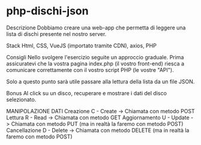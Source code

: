 # php-dischi-json

Descrizione
Dobbiamo creare una web-app che permetta di leggere una lista di dischi presente nel nostro server.

Stack
Html, CSS, VueJS (importato tramite CDN), axios, PHP

Consigli
Nello svolgere l'esercizio seguite un approccio graduale.
Prima assicuratevi che la vostra pagina index.php (il vostro front-end) riesca a comunicare correttamente con il vostro script PHP (le vostre "API").

Solo a questo punto sarà utile passare alla lettura della lista da un file JSON.

Bonus
Al click su un disco, recuperare e mostrare i dati del disco selezionato.









MANIPOLAZIONE DATI
Creazione           C - Create  -> Chiamata con metodo POST
Lettura             R - Read    -> Chiamata con metodo GET
Aggiornamento       U - Update  -> Chiamata con metodo PUT (ma in realtà la faremo con metodo POST)
Cancellazione       D - Delete  -> Chiamata con metodo DELETE (ma in realtà la faremo con metodo POST)